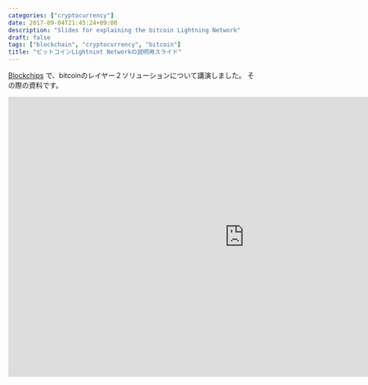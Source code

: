 ```yaml
---
categories: ["cryptocurrency"]
date: 2017-09-04T21:45:24+09:00
description: "Slides for explaining the bitcoin Lightning Network"
draft: false
tags: ["blockchain", "cryptocurrency", "bitcoin"]
title: "ビットコインLightnint Networkの説明用スライド"
---
```


[Blockchips](https://www.facebook.com/groups/757917104389080/?fref=ts) で、bitcoinのレイヤー２ソリューションについて講演しました。
その際の資料です。

<iframe src="https://docs.google.com/presentation/d/e/2PACX-1vQ6A-bB7IvQix8ZzCgmg-YM2IXBvXepMo8Zcq4l2ZWNGbkTAl9fXhvvFh8vg9V2Ja5wlmygR6m6voN6/embed?start=true&loop=false&delayms=10000" frameborder="0" width="960" height="569" allowfullscreen="true" mozallowfullscreen="true" webkitallowfullscreen="true"></iframe>
